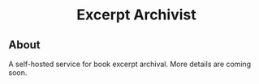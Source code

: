 <div align="center">

# Excerpt Archivist

</div>

## About

A self-hosted service for book excerpt archival. More details are coming soon.

